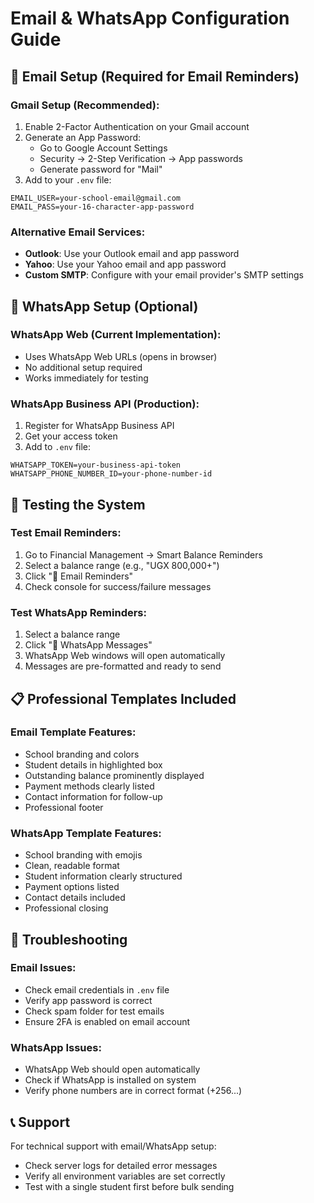 # Email & WhatsApp Configuration Guide

## 📧 Email Setup (Required for Email Reminders)

### Gmail Setup (Recommended):
1. Enable 2-Factor Authentication on your Gmail account
2. Generate an App Password:
   - Go to Google Account Settings
   - Security → 2-Step Verification → App passwords
   - Generate password for "Mail"
3. Add to your `.env` file:
```
EMAIL_USER=your-school-email@gmail.com
EMAIL_PASS=your-16-character-app-password
```

### Alternative Email Services:
- **Outlook**: Use your Outlook email and app password
- **Yahoo**: Use your Yahoo email and app password
- **Custom SMTP**: Configure with your email provider's SMTP settings

## 📱 WhatsApp Setup (Optional)

### WhatsApp Web (Current Implementation):
- Uses WhatsApp Web URLs (opens in browser)
- No additional setup required
- Works immediately for testing

### WhatsApp Business API (Production):
1. Register for WhatsApp Business API
2. Get your access token
3. Add to `.env` file:
```
WHATSAPP_TOKEN=your-business-api-token
WHATSAPP_PHONE_NUMBER_ID=your-phone-number-id
```

## 🚀 Testing the System

### Test Email Reminders:
1. Go to Financial Management → Smart Balance Reminders
2. Select a balance range (e.g., "UGX 800,000+")
3. Click "📧 Email Reminders"
4. Check console for success/failure messages

### Test WhatsApp Reminders:
1. Select a balance range
2. Click "💬 WhatsApp Messages"
3. WhatsApp Web windows will open automatically
4. Messages are pre-formatted and ready to send

## 📋 Professional Templates Included

### Email Template Features:
- School branding and colors
- Student details in highlighted box
- Outstanding balance prominently displayed
- Payment methods clearly listed
- Contact information for follow-up
- Professional footer

### WhatsApp Template Features:
- School branding with emojis
- Clean, readable format
- Student information clearly structured
- Payment options listed
- Contact details included
- Professional closing

## 🔧 Troubleshooting

### Email Issues:
- Check email credentials in `.env` file
- Verify app password is correct
- Check spam folder for test emails
- Ensure 2FA is enabled on email account

### WhatsApp Issues:
- WhatsApp Web should open automatically
- Check if WhatsApp is installed on system
- Verify phone numbers are in correct format (+256...)

## 📞 Support

For technical support with email/WhatsApp setup:
- Check server logs for detailed error messages
- Verify all environment variables are set correctly
- Test with a single student first before bulk sending







